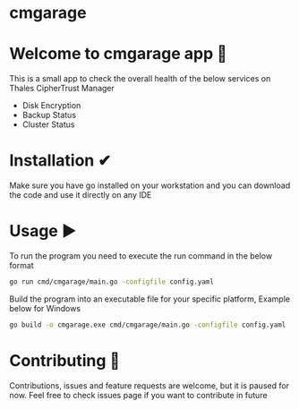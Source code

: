 # cmgarage
# Welcome to cmgarage app 👋
This is a small app to check the overall health of the below services on Thales CipherTrust Manager
- Disk Encryption
- Backup Status
- Cluster Status

# Installation ✔
Make sure you have go installed on your workstation and you can download the code and use it directly on any IDE

# Usage ▶
To run the program you need to execute the run command in the below format
```bash
go run cmd/cmgarage/main.go -configfile config.yaml
```
Build the program into an executable file for your specific platform, Example below for Windows
```bash
go build -o cmgarage.exe cmd/cmgarage/main.go -configfile config.yaml
```

# Contributing 🤝
Contributions, issues and feature requests are welcome, but it is paused for now.
Feel free to check issues page if you want to contribute in future
